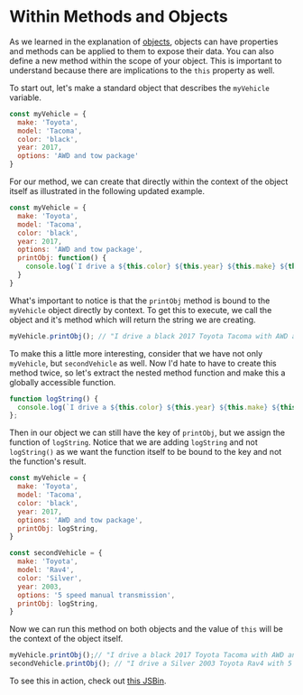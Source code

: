 # Within Methods and Objects

As we learned in the explanation of [objects](/thingsToKnow/objects.html), objects can have properties and methods can be applied to them to expose their data. You can also define a new method within the scope of your object. This is important to understand because there are implications to the `this` property as well.

To start out, let's make a standard object that describes the `myVehicle` variable.

```js
const myVehicle = {
  make: 'Toyota',
  model: 'Tacoma',
  color: 'black',
  year: 2017,
  options: 'AWD and tow package'
}
```

For our method, we can create that directly within the context of the object itself as illustrated in the following updated example.

```js
const myVehicle = {
  make: 'Toyota',
  model: 'Tacoma',
  color: 'black',
  year: 2017,
  options: 'AWD and tow package',
  printObj: function() {
    console.log(`I drive a ${this.color} ${this.year} ${this.make} ${this.model} with ${this.options}`)
  }
}
```

What's important to notice is that the `printObj` method is bound to the `myVehicle` object directly by context. To get this to execute, we call the object and it's method which will return the string we are creating.

```js
myVehicle.printObj(); // "I drive a black 2017 Toyota Tacoma with AWD and tow package"
```

To make this a little more interesting, consider that we have not only `myVehicle`, but `secondVehicle` as well. Now I'd hate to have to create this method twice, so let's extract the nested method function and make this a globally accessible function.

```js
function logString() {
  console.log(`I drive a ${this.color} ${this.year} ${this.make} ${this.model} with ${this.options}`)
};
```

Then in our object we can still have the key of `printObj`, but we assign the function of `logString`. Notice that we are adding `logString` and not `logString()` as we want the function itself to be bound to the key and not the function's result.

```js
const myVehicle = {
  make: 'Toyota',
  model: 'Tacoma',
  color: 'black',
  year: 2017,
  options: 'AWD and tow package',
  printObj: logString,
}

const secondVehicle = {
  make: 'Toyota',
  model: 'Rav4',
  color: 'Silver',
  year: 2003,
  options: '5 speed manual transmission',
  printObj: logString,
}
```

Now we can run this method on both objects and the value of `this` will be the context of the object itself.

```js
myVehicle.printObj();// "I drive a black 2017 Toyota Tacoma with AWD and tow package"
secondVehicle.printObj(); // "I drive a Silver 2003 Toyota Rav4 with 5 speed manual transmission"
```

To see this in action, check out [this JSBin](https://jsbin.com/wihawuc/edit?js,console).
